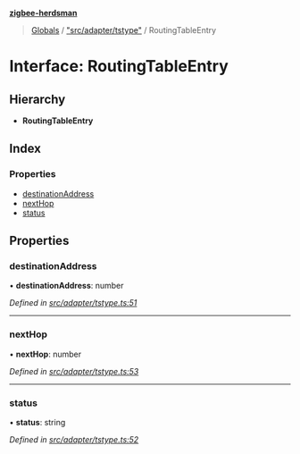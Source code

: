**[zigbee-herdsman](../README.md)**

> [Globals](../README.md) / ["src/adapter/tstype"](../modules/_src_adapter_tstype_.md) / RoutingTableEntry

# Interface: RoutingTableEntry

## Hierarchy

* **RoutingTableEntry**

## Index

### Properties

* [destinationAddress](_src_adapter_tstype_.routingtableentry.md#destinationaddress)
* [nextHop](_src_adapter_tstype_.routingtableentry.md#nexthop)
* [status](_src_adapter_tstype_.routingtableentry.md#status)

## Properties

### destinationAddress

•  **destinationAddress**: number

*Defined in [src/adapter/tstype.ts:51](https://github.com/Koenkk/zigbee-herdsman/blob/master/src/src/adapter/tstype.ts#L51)*

___

### nextHop

•  **nextHop**: number

*Defined in [src/adapter/tstype.ts:53](https://github.com/Koenkk/zigbee-herdsman/blob/master/src/src/adapter/tstype.ts#L53)*

___

### status

•  **status**: string

*Defined in [src/adapter/tstype.ts:52](https://github.com/Koenkk/zigbee-herdsman/blob/master/src/src/adapter/tstype.ts#L52)*
